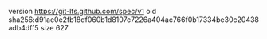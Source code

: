 version https://git-lfs.github.com/spec/v1
oid sha256:d91ae0e2fb18df060b1d8107c7226a404ac766f0b17334be30c20438adb4dff5
size 627
